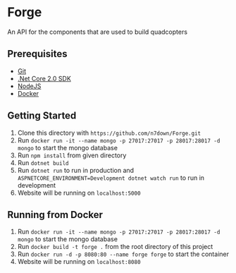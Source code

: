 # Forge
An API for the components that are used to build quadcopters

## Prerequisites
- [Git](https://git-scm.com/)
- [.Net Core 2.0 SDK](https://www.microsoft.com/net/download/core)
- [NodeJS](https://nodejs.org/en/)
- [Docker](https://www.docker.com/)

## Getting Started
1. Clone this directory with `https://github.com/n7down/Forge.git`
2. Run `docker run -it --name mongo -p 27017:27017 -p 28017:28017 -d mongo` to start the mongo database
3. Run `npm install` from given directory
4. Run `dotnet build`
5. Run `dotnet run` to run in production and `ASPNETCORE_ENVIRONMENT=Development dotnet watch run` to run in development
6. Website will be running on `localhost:5000`

## Running from Docker
1. Run `docker run -it --name mongo -p 27017:27017 -p 28017:28017 -d mongo` to start the mongo database
2. Run `docker build -t forge .` from the root directory of this project
3. Run `docker run -d -p 8080:80 --name forge forge` to start the container
4. Website will be running on `localhost:8080`
